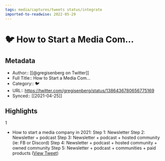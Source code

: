 ```yaml
---
tags: media/captures/tweets status/integrate
imported-to-readwise: 2022-05-29
---
```

# 🐦 How to Start a Media Com...

## Metadata
- Author:: [[@gregisenberg on Twitter]]
- Full Title:: How to Start a Media Com...
- Category:: 🐦
- URL:: https://twitter.com/gregisenberg/status/1386436780656775169
- Synced:: [[2021-04-25]]

## Highlights
1
- How to start a media company in 2021:
  Step 1: Newsletter
  Step 2: Newsletter + podcast
  Step 3: Newsletter + podcast + hosted community (ie: FB or Discord)
  Step 4: Newsletter + podcast + hosted community + owned community
  Step 5: Newsletter + podcast + communities + paid products ([View Tweet](https://twitter.com/gregisenberg/status/1386436780656775169))
